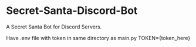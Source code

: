 # Secret-Santa-Discord-Bot

A Secret Santa Bot for Discord Servers.

Have .env file with token in same directory as main.py
TOKEN={token_here}
